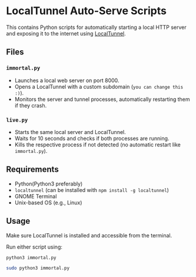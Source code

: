 # LocalTunnel Auto-Serve Scripts

This contains Python scripts for automatically starting a local HTTP server and exposing it to the internet using [LocalTunnel](https://theboroer.github.io/localtunnel-www/).

## Files

### `immortal.py`

- Launches a local web server on port 8000.
- Opens a LocalTunnel with a custom subdomain (`you can change this :)`).
- Monitors the server and tunnel processes, automatically restarting them if they crash.

### `live.py`

- Starts the same local server and LocalTunnel.
- Waits for 10 seconds and checks if both processes are running.
- Kills the respective process if not detected (no automatic restart like `immortal.py`).

## Requirements

- Python(Python3 preferably)
- `localtunnel` (can be installed with `npm install -g localtunnel`)
- GNOME Terminal
- Unix-based OS (e.g., Linux)

## Usage

Make sure LocalTunnel is installed and accessible from the terminal.

Run either script using:

```bash
python3 immortal.py

sudo python3 immortal.py
